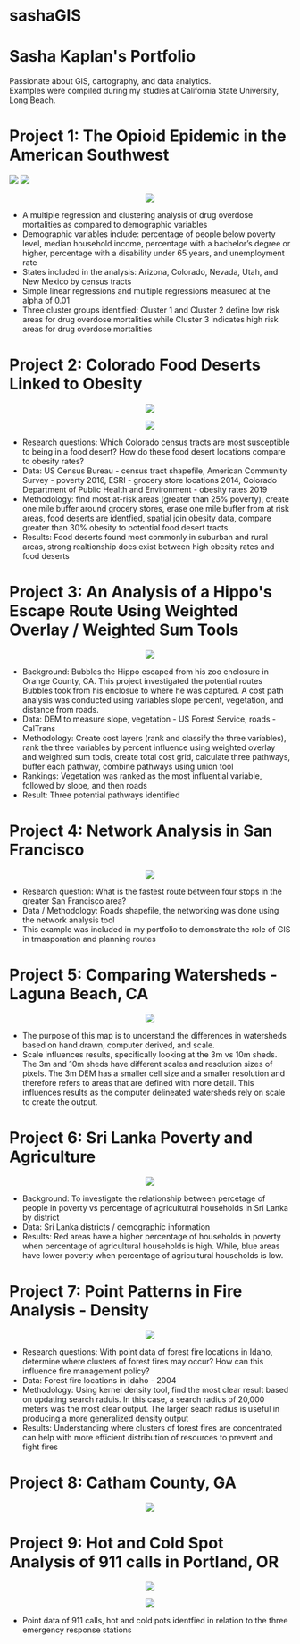# sashaGIS
# Sasha Kaplan's Portfolio
Passionate about GIS, cartography, and data analytics.  
Examples were compiled during my studies at California State University, Long Beach.

# Project 1: The Opioid Epidemic in the American Southwest

![](https://user-images.githubusercontent.com/96799772/147707246-0d4d37e7-14c0-4ec9-9c79-8d20c045b259.png) ![](https://user-images.githubusercontent.com/96799772/147708056-3f76574a-a816-4e90-9ddf-356d110d89f6.PNG)

<p align="center">
  <img src="https://user-images.githubusercontent.com/96799772/147713074-d82cc0b0-5e59-40d4-b390-b9d07963ae47.png"/>
</p>

* A multiple regression and clustering analysis of drug overdose mortalities as compared to demographic variables
* Demographic variables include: percentage of people below poverty level, median household income, percentage with a bachelor’s degree or higher, percentage with a disability under 65 years, and unemployment rate
* States included in the analysis: Arizona, Colorado, Nevada, Utah, and New Mexico by census tracts
* Simple linear regressions and multiple regressions measured at the alpha of 0.01
* Three cluster groups identified: Cluster 1 and Cluster 2 define low risk areas for drug overdose mortalities while Cluster 3 indicates high risk areas for drug overdose mortalities

# Project 2: Colorado Food Deserts Linked to Obesity

<p align="center">
  <img src="https://user-images.githubusercontent.com/96799772/147707251-d3bb9e75-d379-49f8-91e5-9cc1ff9fe87a.png"/>
</p>

<p align="center">
  <img src="https://user-images.githubusercontent.com/96799772/147707258-e7b21bc6-fa9d-4623-8049-55cb46ef29a5.png"/>
</p>

* Research questions: Which Colorado census tracts are most susceptible to being in a food desert?  How do these food desert locations compare to obesity rates?
* Data: US Census Bureau - census tract shapefile, American Community Survey - poverty 2016, ESRI - grocery store locations 2014, Colorado Department of Public Health and Environment - obesity rates 2019
* Methodology: find most at-risk areas (greater than 25% poverty), create one mile buffer around grocery stores, erase one mile buffer from at risk areas, food deserts are identfied, spatial join obesity data, compare greater than 30% obesity to potential food desert tracts
* Results: Food deserts found most commonly in suburban and rural areas, strong realtionship does exist between high obesity rates and food deserts

# Project 3: An Analysis of a Hippo's Escape Route Using Weighted Overlay / Weighted Sum Tools

<p align="center">
  <img src="https://user-images.githubusercontent.com/96799772/147782996-c766b136-39ad-4999-8032-1c34c7723790.png"/>
</p>

* Background: Bubbles the Hippo escaped from his zoo enclosure in Orange County, CA.  This project investigated the potential routes Bubbles took from his enclosue to where he was captured.  A cost path analysis was conducted using variables slope percent, vegetation, and distance from roads.
* Data: DEM to measure slope, vegetation - US Forest Service, roads -  CalTrans
* Methodology: Create cost layers (rank and classify the three variables), rank the three variables by percent influence using weighted overlay and weighted sum tools, create total cost grid, calculate three pathways, buffer each pathway, combine pathways using union tool
* Rankings: Vegetation was ranked as the most influential variable, followed by slope, and then roads
* Result: Three potential pathways identified

# Project 4: Network Analysis in San Francisco

<p align="center">
  <img src="https://user-images.githubusercontent.com/96799772/147711093-6eaae2f3-f674-4469-bcb1-58d970fb9ad3.png"/>
</p>

* Research question: What is the fastest route between four stops in the greater San Francisco area? 
* Data / Methodology: Roads shapefile, the networking was done using the network analysis tool
* This example was included in my portfolio to demonstrate the role of GIS in trnasporation and planning routes

# Project 5: Comparing Watersheds - Laguna Beach, CA

<p align="center">
  <img src="https://user-images.githubusercontent.com/96799772/147785424-ff23e2f2-c70d-428b-bfc7-d3e3c2399544.png"/>
</p>

* The purpose of this map is to understand the differences in watersheds based on hand drawn, computer derived, and scale.
* Scale influences results, specifically looking at the 3m vs 10m sheds.  The 3m and 10m sheds have different scales and resolution sizes of pixels.  The 3m DEM has a smaller cell size and a smaller resolution and therefore refers to areas that are defined with more detail.  This influences results as the computer delineated watersheds rely on scale to create the output.  

# Project 6: Sri Lanka Poverty and Agriculture

<p align="center">
  <img src="https://user-images.githubusercontent.com/96799772/147786325-8d1d9dee-20b4-426e-9cfd-5788475ea524.png"/>
</p>

* Background:  To investigate the relationship between percetage of people in poverty vs percentage of agricultutral households in Sri Lanka by district
* Data: Sri Lanka districts / demographic information
* Results: Red areas have a higher percentage of households in poverty when percentage of agricultural households is high.  While, blue areas have lower poverty when percentage of agricultural households is low. 

# Project 7: Point Patterns in Fire Analysis - Density

<p align="center">
  <img src="https://user-images.githubusercontent.com/96799772/147786409-dd872714-8c7f-43b4-b65a-d28208a4d579.png"/>
</p>

* Research questions: With point data of forest fire locations in Idaho, determine where clusters of forest fires may occur?  How can this influence fire management policy?
* Data: Forest fire locations in Idaho - 2004
* Methodology: Using kernel density tool, find the most clear result based on updating search raduis.  In this case, a search radius of 20,000 meters was the most clear output.  The larger seach radius is useful in producing a more generalized density output
* Results: Understanding where clusters of forest fires are concentrated can help with more efficient distribution of resources to prevent and fight fires

# Project 8: Catham County, GA

<p align="center">
  <img src="https://user-images.githubusercontent.com/96799772/147786343-f85a6cf0-c8d0-42ab-8ee9-7eecdf204ef6.jpg"/>
</p>


# Project 9: Hot and Cold Spot Analysis of 911 calls in Portland, OR

<p align="center">
  <img src="https://user-images.githubusercontent.com/96799772/147711658-d55774f1-f6fd-4e1e-a2a0-adccc2020744.png"/>
</p>

<p align="center">
  <img src="https://user-images.githubusercontent.com/96799772/147786315-d5c613fc-eebd-40d4-973b-6eca8015608b.png"/>
</p>


* Point data of 911 calls,  hot and cold pots identfied in relation to the three emergency response stations


